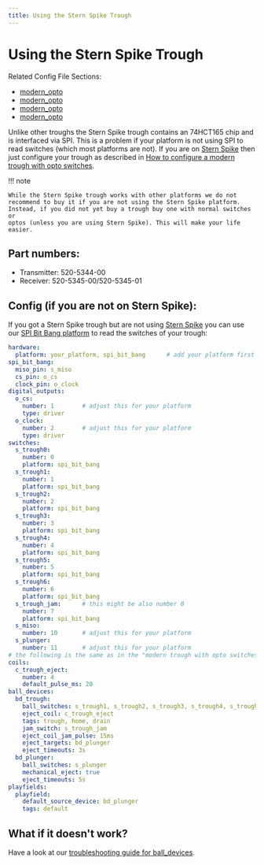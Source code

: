 ```yaml
---
title: Using the Stern Spike Trough
---
```


# Using the Stern Spike Trough


Related Config File Sections:

* [modern_opto](../../config/ball_devices.md)
* [modern_opto](../../config/playfields.md)
* [modern_opto](../../config/spi_bit_bang.md)
* [modern_opto](../../config/digital_outputs.md)

Unlike other troughs the Stern Spike trough contains an 74HCT165 chip
and is interfaced via SPI. This is a problem if your platform is not
using SPI to read switches (which most platforms are not). If you are on
[Stern Spike](../../hardware/spike/index.md) then
just configure your trough as described in
[How to configure a modern trough with opto switches](modern_opto.md).

!!! note

    While the Stern Spike trough works with other platforms we do not
    recommend to buy it if you are not using the Stern Spike platform.
    Instead, if you did not yet buy a trough buy one with normal switches or
    optos (unless you are using Stern Spike). This will make your life
    easier.

## Part numbers:

* Transmitter: 520-5344-00
* Receiver: 520-5345-00/520-5345-01

## Config (if you are not on Stern Spike):

If you got a Stern Spike trough but are not using
[Stern Spike](../../hardware/spike/index.md) you
can use our
[SPI Bit Bang platform](../../hardware/spi_bit_bang.md) to read the switches of your trough:

``` yaml
hardware:
  platform: your_platform, spi_bit_bang      # add your platform first here
spi_bit_bang:
  miso_pin: s_miso
  cs_pin: o_cs
  clock_pin: o_clock
digital_outputs:
  o_cs:
    number: 1        # adjust this for your platform
    type: driver
  o_clock:
    number: 2        # adjust this for your platform
    type: driver
switches:
  s_trough0:
    number: 0
    platform: spi_bit_bang
  s_trough1:
    number: 1
    platform: spi_bit_bang
  s_trough2:
    number: 2
    platform: spi_bit_bang
  s_trough3:
    number: 3
    platform: spi_bit_bang
  s_trough4:
    number: 4
    platform: spi_bit_bang
  s_trough5:
    number: 5
    platform: spi_bit_bang
  s_trough6:
    number: 6
    platform: spi_bit_bang
  s_trough_jam:      # this might be also number 0
    number: 7
    platform: spi_bit_bang
  s_miso:
    number: 10       # adjust this for your platform
  s_plunger:
    number: 11       # adjust this for your platform
# the following is the same as in the "modern trough with opto switches" tutorial
coils:
  c_trough_eject:
    number: 4
    default_pulse_ms: 20
ball_devices:
  bd_trough:
    ball_switches: s_trough1, s_trough2, s_trough3, s_trough4, s_trough5, s_trough6, s_trough_jam
    eject_coil: c_trough_eject
    tags: trough, home, drain
    jam_switch: s_trough_jam
    eject_coil_jam_pulse: 15ms
    eject_targets: bd_plunger
    eject_timeouts: 3s
  bd_plunger:
    ball_switches: s_plunger
    mechanical_eject: true
    eject_timeouts: 5s
playfields:
  playfield:
    default_source_device: bd_plunger
    tags: default
```

## What if it doesn't work?

Have a look at our
[troubleshooting guide for ball_devices](../ball_devices/troubleshooting.md).
